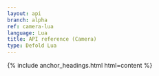 ```yaml
---
layout: api
branch: alpha
ref: camera-lua
language: Lua
title: API reference (Camera)
type: Defold Lua
---
```

{% include anchor_headings.html html=content %}